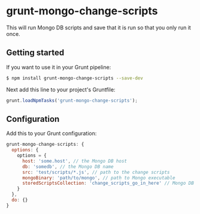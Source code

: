 # grunt-mongo-change-scripts

This will run Mongo DB scripts and save that it is run so that you only run it once.

## Getting started

If you want to use it in your Grunt pipeline:

```bash
$ npm install grunt-mongo-change-scripts --save-dev
```

Next add this line to your project's Gruntfile:

```js
grunt.loadNpmTasks('grunt-mongo-change-scripts');
```

## Configuration

Add this to your Grunt configuration:

```js
grunt-mongo-change-scripts: {
  options: {
    options = {
      host: 'some.host', // the Mongo DB host
      db: 'somedb', // the Mongo DB name
      src: 'test/scripts/*.js', // path to the change scripts
      mongoBinary: 'path/to/mongo', // path to Mongo executable
      storedScriptsCollection: 'change_scripts_go_in_here' // Mongo DB collection name to store change scripts already executed
    }
  },
  do: {}
}
```